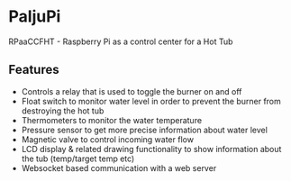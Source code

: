 # PaljuPi

RPaaCCFHT - Raspberry Pi as a control center for a Hot Tub

## Features

* Controls a relay that is used to toggle the burner on and off
* Float switch to monitor water level in order to prevent the burner from destroying the hot tub
* Thermometers to monitor the water temperature
* Pressure sensor to get more precise information about water level
* Magnetic valve to control incoming water flow
* LCD display & related drawing functionality to show information about the tub (temp/target temp etc)
* Websocket based communication with a web server
